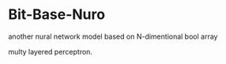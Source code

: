 # Bit-Base-Nuro
another nural network model based on N-dimentional bool array

multy layered perceptron.
